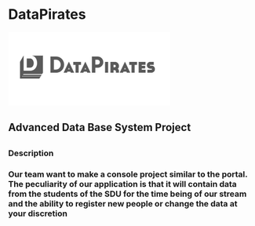 # DataPirates
![Our_Logo](https://github.com/Abylaikhanaaaaa/DataPirates/blob/main/logo.png)
<h2>Advanced Data Base System Project<h2> 
<h3>Description<h3> 
Our team want to make a console project similar to the portal. The peculiarity of our application is that it will contain data from the students of the SDU for the time being of our stream and the ability to register new people or change the data at your discretion
